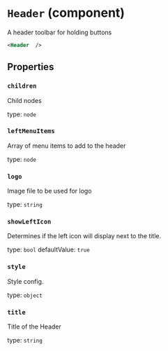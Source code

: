 `Header` (component)
====================

A header toolbar for holding buttons

```xml
<Header  />
```

Properties
----------

### `children`

Child nodes

type: `node`


### `leftMenuItems`

Array of menu items to add to the header

type: `node`


### `logo`

Image file to be used for logo

type: `string`



### `showLeftIcon`

Determines if the left icon will display next to the title.

type: `bool`
defaultValue: `true`


### `style`

Style config.

type: `object`


### `title`

Title of the Header

type: `string`

